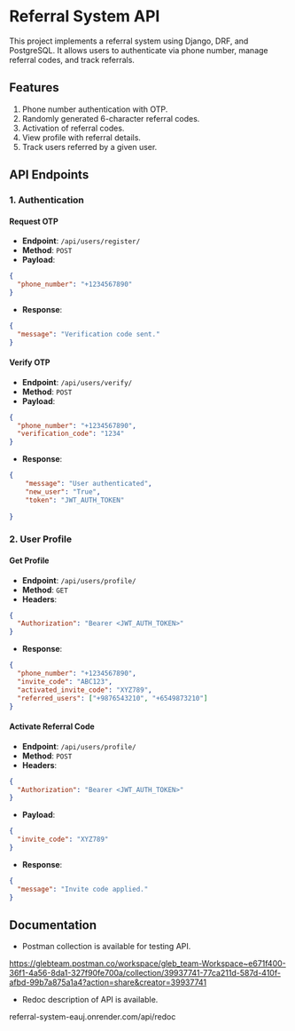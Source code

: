 
# Referral System API

This project implements a referral system using Django, DRF, and PostgreSQL. It allows users to authenticate via phone number, manage referral codes, and track referrals.

## Features

1. Phone number authentication with OTP.
2. Randomly generated 6-character referral codes.
3. Activation of referral codes.
4. View profile with referral details.
5. Track users referred by a given user.

## API Endpoints

### 1. Authentication

#### Request OTP
- **Endpoint**: `/api/users/register/`
- **Method**: `POST`
- **Payload**:
```json
{
  "phone_number": "+1234567890"
}
```
- **Response**:
```json
{
  "message": "Verification code sent."
}
```

#### Verify OTP
- **Endpoint**: `/api/users/verify/`
- **Method**: `POST`
- **Payload**:
```json
{
  "phone_number": "+1234567890",
  "verification_code": "1234"
}
```
- **Response**:
```json
{
    "message": "User authenticated",
    "new_user": "True",
    "token": "JWT_AUTH_TOKEN"
 
}
```

### 2. User Profile

#### Get Profile
- **Endpoint**: `/api/users/profile/`
- **Method**: `GET`
- **Headers**:
```json
{
  "Authorization": "Bearer <JWT_AUTH_TOKEN>"
}
```
- **Response**:
```json
{
  "phone_number": "+1234567890",
  "invite_code": "ABC123",
  "activated_invite_code": "XYZ789",
  "referred_users": ["+9876543210", "+6549873210"]
}
```

#### Activate Referral Code
- **Endpoint**: `/api/users/profile/`
- **Method**: `POST`
- **Headers**:
```json
{
  "Authorization": "Bearer <JWT_AUTH_TOKEN>"
}
```
- **Payload**:
```json
{
  "invite_code": "XYZ789"
}
```
- **Response**:
```json
{
  "message": "Invite code applied."
}
```
## Documentation

- Postman collection is available for testing API.

https://glebteam.postman.co/workspace/gleb_team-Workspace~e671f400-36f1-4a56-8da1-327f90fe700a/collection/39937741-77ca211d-587d-410f-afbd-99b7a875a1a4?action=share&creator=39937741

- Redoc description of API is available.

referral-system-eauj.onrender.com/api/redoc